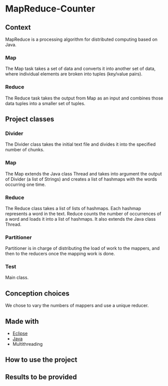# MapReduce-Counter
## Context
MapReduce is a processing algorithm for distributed computing based on Java. 
### Map
The Map task takes a set of data and converts it into another set of data, where individual elements are broken into tuples (key/value pairs).

### Reduce
The Reduce task takes the output from Map as an input and combines those data tuples into a smaller set of tuples.

## Project classes
### Divider
The Divider class takes the initial text file and divides it into the specified number of chunks.

### Map
The Map extends the Java class Thread and takes into argument the output of Divider (a list of Strings) and creates a list of hashmaps with the words occurring one time.
### Reduce
The Reduce class takes a list of lists of hashmaps. Each hashmap represents a word in the text. Reduce counts the number of occurrences of a word and loads it into a list of hashmaps. It also extends the Java class Thread. 
### Partitioner
Partitioner is in charge of distributing the load of work to the mappers, and then to the reducers once the mapping work is done.
### Test
Main class.

## Conception choices 
We chose to vary the numbers of mappers and use a unique reducer.
## Made with
- [Eclipse](https://www.eclipse.org/)
- [Java](https://www.java.com/fr/)
- Multithreading

## How to use the project 

## Results to be provided 